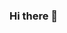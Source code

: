 ### Hi there 👋

<!--
**FaithGriffin/FaithGriffin** is a ✨ _special_ ✨ repository because its `README.md` (this file) appears on your GitHub profile.

Here are some ideas to get you started:

- 🔭 I’m currently studying at De La Salle University - Manila, Philippines. I'm on my Second Year taking up Bachelor of Science in Computer Science Major in Software Technology.
- 🌱 I’m currently learning everything I can with so little time hehe
- 📫 How to reach me: (Email) faith_griffin@dlsu.edu.ph
- ⚡ Fun fact: I love penguins
-->
